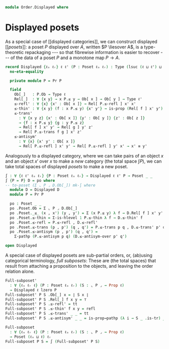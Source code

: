 <!--
```agda
open import Cat.Prelude

open import Order.Base

import Order.Reasoning as Pr
```
-->

```agda
module Order.Displayed where
```

# Displayed posets

As a special case of [[displayed categories]], we can construct
displayed [[_posets_]]: a poset $P$ displayed over $A$, written $P
\liesover A$, is a type-theoretic repackaging --- so that fibrewise
information is easier to recover --- of the data of a poset $P$ and a
monotone map $P \to A$.

```agda
record Displayed {ℓₒ ℓᵣ} ℓ ℓ' (P : Poset ℓₒ ℓᵣ) : Type (lsuc (ℓ ⊔ ℓ') ⊔ ℓₒ ⊔ ℓᵣ) where
  no-eta-equality

  private module P = Pr P

  field
    Ob[_]   : P.Ob → Type ℓ
    Rel[_]  : ∀ {x y} → x P.≤ y → Ob[ x ] → Ob[ y ] → Type ℓ'
    ≤-refl' : ∀ {x} {x' : Ob[ x ]} → Rel[ P.≤-refl ] x' x'
    ≤-thin' : ∀ {x y} (f : x P.≤ y) {x' y'} → is-prop (Rel[ f ] x' y')
    ≤-trans'
      : ∀ {x y z} {x' : Ob[ x ]} {y' : Ob[ y ]} {z' : Ob[ z ]}
      → {f : x P.≤ y} {g : y P.≤ z}
      → Rel[ f ] x' y' → Rel[ g ] y' z'
      → Rel[ P.≤-trans f g ] x' z'
    ≤-antisym'
      : ∀ {x} {x' y' : Ob[ x ]}
      → Rel[ P.≤-refl ] x' y' → Rel[ P.≤-refl ] y' x' → x' ≡ y'
```

<!--
```agda
  ≤-antisym-over
    : ∀ {x y} {f : x P.≤ y} {g : y P.≤ x} {x' y'}
    → Rel[ f ] x' y' → Rel[ g ] y' x'
    → PathP (λ i → Ob[ P.≤-antisym f g i ]) x' y'
  ≤-antisym-over {x = x} {f = f} {g} {x'} =
    transport
      (λ i → {f : x P.≤ p i} {g : p i P.≤ x} {y' : Ob[ p i ]}
           → Rel[ f ] x' y' → Rel[ g ] y' x'
           → PathP (λ j → Ob[ P.≤-antisym f g j ]) x' y')
      λ r s → transport
        (λ i → {f g : x P.≤ x} {y' : Ob[ x ]}
             → Rel[ P.≤-thin P.≤-refl f i ] x' y' → Rel[ P.≤-thin P.≤-refl g i ] y' x'
             → PathP (λ j → Ob[ P.Ob-is-set _ _ refl (P.≤-antisym f g) i j ]) x' y')
        ≤-antisym' r s
    where p = P.≤-antisym f g
```
-->

Analogously to a displayed category, where we can take pairs of an
object $x$ and an object $x'$ over $x$ to make a _new_ category (the
total space $\int P$), we can take total spaces of displayed _posets_ to
make a new poset.

```agda
∫ : ∀ {ℓ ℓ' ℓₒ ℓᵣ} {P : Poset ℓₒ ℓᵣ} → Displayed ℓ ℓ' P → Poset _ _
∫ {P = P} D = po where
-- to-poset (Σ ⌞ P ⌟ D.Ob[_]) mk-∫ where
  module D = Displayed D
  module P = Pr P

  po : Poset _ _
  po .Poset.Ob = Σ ⌞ P ⌟ D.Ob[_]
  po .Poset._≤_ (x , x') (y , y') = Σ (x P.≤ y) λ f → D.Rel[ f ] x' y'
  po .Poset.≤-thin = Σ-is-hlevel 1 P.≤-thin λ f → D.≤-thin' f
  po .Poset.≤-refl = P.≤-refl , D.≤-refl'
  po .Poset.≤-trans (p , p') (q , q') = P.≤-trans p q , D.≤-trans' p' q'
  po .Poset.≤-antisym (p , p') (q , q') =
    Σ-pathp (P.≤-antisym p q) (D.≤-antisym-over p' q')

open Displayed
```

A special case of displayed posets are sub-partial orders, or, (ab)using
categorical terminology, _full subposets_: These are (the total spaces)
that result from attaching a proposition to the objects, and leaving the
order relation alone.

```agda
Full-subposet'
  : ∀ {ℓₒ ℓᵣ ℓ} (P : Poset ℓₒ ℓᵣ) (S : ⌞ P ⌟ → Prop ℓ)
  → Displayed ℓ lzero P
Full-subposet' P S .Ob[_] x = ∣ S x ∣
Full-subposet' P S .Rel[_] f x y = ⊤
Full-subposet' P S .≤-refl' = tt
Full-subposet' P S .≤-thin' f x y = refl
Full-subposet' P S .≤-trans' _ _ = tt
Full-subposet' P S .≤-antisym' _ _ = is-prop→pathp (λ i → S _ .is-tr) _ _

Full-subposet
  : ∀ {ℓₒ ℓᵣ ℓ} (P : Poset ℓₒ ℓᵣ) (S : ⌞ P ⌟ → Prop ℓ)
  → Poset (ℓₒ ⊔ ℓ) ℓᵣ
Full-subposet P S = ∫ (Full-subposet' P S)
```
